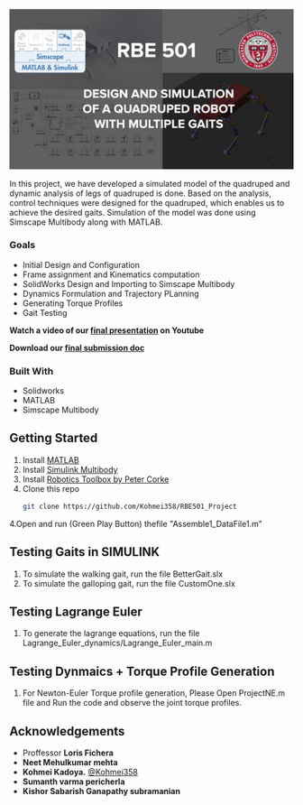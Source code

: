 <!-- ABOUT THE PROJECT -->
[![Product Name Screen Shot][product-screenshot]](https://youtu.be/84nr0pFNmIE)

In this project, we have developed a simulated model of the quadruped and dynamic analysis of legs of quadruped is done. Based on the analysis, control techniques were designed for the quadruped, which enables us to achieve the desired gaits. Simulation of the model was done using Simscape Multibody along with MATLAB.

### Goals
* Initial Design and Configuration
* Frame assignment and Kinematics computation
* SolidWorks Design and Importing to Simscape Multibody
* Dynamics Formulation and Trajectory PLanning
* Generating Torque Profiles
* Gait Testing


**Watch a video of our [final presentation](https://youtu.be/84nr0pFNmIE) on Youtube**

**Download our [final submission doc](https://docs.google.com/document/d/1isP2y5EyYgsyj1HRhtxLBZyQ3JKt5DbxevlvPPygO1I/edit?usp=sharing)**

### Built With

* Solidworks
* MATLAB
* Simscape Multibody

<!-- GETTING STARTED -->
## Getting Started

1. Install [MATLAB](https://www.oracle.com/technetwork/java/javase/downloads/index.html)
2. Install [Simulink Multibody](https://www.oracle.com/technetwork/java/javase/downloads/index.html)
3. Install [Robotics Toolbox by Peter Corke](https://gluonhq.com/products/scene-builder/)
4. Clone this repo
   ```sh
   git clone https://github.com/Kohmei358/RBE501_Project
   ```
4.Open and run (Green Play Button) thefile "Assemble1_DataFile1.m"

## Testing Gaits in SIMULINK

1. To simulate the walking gait, run the file BetterGait.slx
2. To simulate the galloping gait, run the file CustomOne.slx

## Testing Lagrange Euler

1. To generate the lagrange equations, run the file Lagrange_Euler_dynamics/Lagrange_Euler_main.m

## Testing Dynmaics + Torque Profile Generation

1. For Newton-Euler Torque profile generation, Please Open ProjectNE.m file and Run the code and observe the joint torque profiles.

<!-- ACKNOWLEDGEMENTS -->
## Acknowledgements
* Proffessor **Loris Fichera**
* **Neet Mehulkumar mehta**
* **Kohmei Kadoya.** [@Kohmei358](https://github.com/Kohmei358)
* **Sumanth varma pericherla**
* **Kishor Sabarish Ganapathy subramanian**

[product-screenshot]: RBE501Poster.jpg
